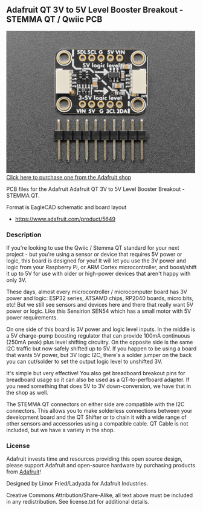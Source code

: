 ## Adafruit QT 3V to 5V Level Booster Breakout - STEMMA QT / Qwiic PCB

<a href="http://www.adafruit.com/products/5649"><img src="assets/5649.jpg?raw=true" width="500px"><br/>
Click here to purchase one from the Adafruit shop</a>

PCB files for the Adafruit Adafruit QT 3V to 5V Level Booster Breakout - STEMMA QT. 

Format is EagleCAD schematic and board layout
* https://www.adafruit.com/product/5649

### Description

If you're looking to use the Qwiic / Stemma QT standard for your next project - but you're using a sensor or device that requires 5V power or logic, this board is designed for you! It will let you use the 3V power and logic from your Raspberry Pi, or ARM Cortex microcontroller, and boost/shift it up to 5V for use with older or high-power devices that aren't happy with only 3V.

These days, almost every microcontroller / microcomputer board has 3V power and logic: ESP32 series, ATSAMD chips, RP2040 boards, micro:bits, etc! But we still see sensors and devices here and there that really want 5V power or logic. Like this Sensirion SEN54 which has a small motor with 5V power requirements.

On one side of this board is 3V power and logic level inputs. In the middle is a 5V charge-pump boosting regulator that can provide 100mA continuous (250mA peak) plus level shifting circuitry. On the opposite side is the same I2C traffic but now safely shifted up to 5V. If you happen to be using a board that wants 5V power, but 3V logic I2C, there's a solder jumper on the back you can cut/solder to set the output logic level to unshifted 3V.

It's simple but very effective! You also get breadboard breakout pins for breadboard usage so it can also be used as a QT-to-perfboard adapter. If you need something that does 5V to 3V down-conversion, we have that in the shop as well.

The STEMMA QT connectors on either side are compatible with the  I2C connectors. This allows you to make solderless connections between your development board and the QT Shifter or to chain it with a wide range of other sensors and accessories using a compatible cable. QT Cable is not included, but we have a variety in the shop. 

### License

Adafruit invests time and resources providing this open source design, please support Adafruit and open-source hardware by purchasing products from [Adafruit](https://www.adafruit.com)!

Designed by Limor Fried/Ladyada for Adafruit Industries.

Creative Commons Attribution/Share-Alike, all text above must be included in any redistribution. 
See license.txt for additional details.
